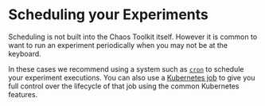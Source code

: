 # Scheduling your Experiments

Scheduling is not built into the Chaos Toolkit itself. However it is common 
to want to run an experiment periodically when you may not be at the keyboard.

In these cases we recommend using a system such as 
[`cron`](https://en.wikipedia.org/wiki/Cron) to schedule your experiment 
executions. You can also use a [Kubernetes job](https://kubernetes.io/docs/concepts/workloads/controllers/jobs-run-to-completion/) 
 to give you full control over the lifecycle of that job using the 
 common Kubernetes features.

